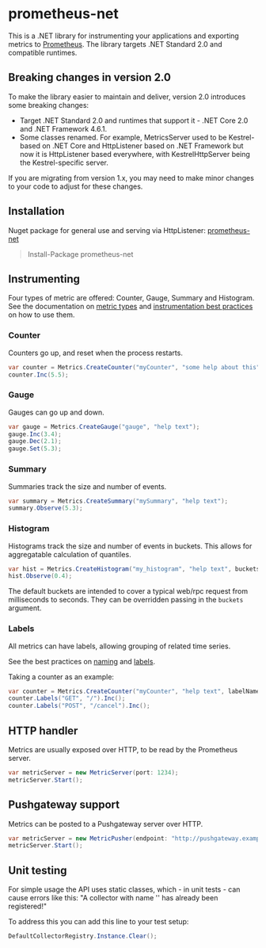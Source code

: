 # prometheus-net

This is a .NET library for instrumenting your applications and exporting metrics to [Prometheus](http://prometheus.io/). The library targets .NET Standard 2.0 and compatible runtimes.

## Breaking changes in version 2.0

To make the library easier to maintain and deliver, version 2.0 introduces some breaking changes:

* Target .NET Standard 2.0 and runtimes that support it - .NET Core 2.0 and .NET Framework 4.6.1.
* Some classes renamed. For example, MetricsServer used to be Kestrel-based on .NET Core and HttpListener based on .NET Framework but now it is HttpListener based everywhere, with KestrelHttpServer being the Kestrel-specific server.

If you are migrating from version 1.x, you may need to make minor changes to your code to adjust for these changes.

## Installation

Nuget package for general use and serving via HttpListener: [prometheus-net](https://www.nuget.org/packages/prometheus-net)

>Install-Package prometheus-net


## Instrumenting

Four types of metric are offered: Counter, Gauge, Summary and Histogram.
See the documentation on [metric types](http://prometheus.io/docs/concepts/metric_types/)
and [instrumentation best practices](http://prometheus.io/docs/practices/instrumentation/#counter-vs.-gauge-vs.-summary)
on how to use them.

### Counter

Counters go up, and reset when the process restarts.


```csharp
var counter = Metrics.CreateCounter("myCounter", "some help about this");
counter.Inc(5.5);
```

### Gauge

Gauges can go up and down.


```csharp
var gauge = Metrics.CreateGauge("gauge", "help text");
gauge.Inc(3.4);
gauge.Dec(2.1);
gauge.Set(5.3);
```

### Summary

Summaries track the size and number of events.

```csharp
var summary = Metrics.CreateSummary("mySummary", "help text");
summary.Observe(5.3);
```

### Histogram

Histograms track the size and number of events in buckets.
This allows for aggregatable calculation of quantiles.

```csharp
var hist = Metrics.CreateHistogram("my_histogram", "help text", buckets: new[] { 0, 0.2, 0.4, 0.6, 0.8, 0.9 });
hist.Observe(0.4);
```

The default buckets are intended to cover a typical web/rpc request from milliseconds to seconds.
They can be overridden passing in the `buckets` argument.

### Labels

All metrics can have labels, allowing grouping of related time series.

See the best practices on [naming](http://prometheus.io/docs/practices/naming/)
and [labels](http://prometheus.io/docs/practices/instrumentation/#use-labels).

Taking a counter as an example:

```csharp
var counter = Metrics.CreateCounter("myCounter", "help text", labelNames: new []{ "method", "endpoint"});
counter.Labels("GET", "/").Inc();
counter.Labels("POST", "/cancel").Inc();
```

## HTTP handler

Metrics are usually exposed over HTTP, to be read by the Prometheus server.

```csharp
var metricServer = new MetricServer(port: 1234);
metricServer.Start();
```

## Pushgateway support

Metrics can be posted to a Pushgateway server over HTTP.

```csharp
var metricServer = new MetricPusher(endpoint: "http://pushgateway.example.org:9091/metrics", job: "some_job");
metricServer.Start();
```

## Unit testing
For simple usage the API uses static classes, which - in unit tests - can cause errors like this: "A collector with name '<NAME>' has already been registered!"

To address this you can add this line to your test setup:

```csharp
DefaultCollectorRegistry.Instance.Clear();
```